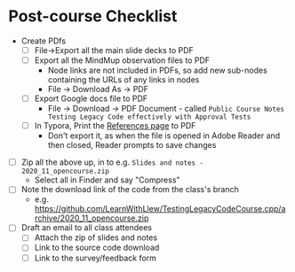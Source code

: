 # Post-course Checklist

* Create PDfs
    * [ ] File->Export all the main slide decks to PDF
    * [ ] Export all the MindMup observation files to PDF
        * Node links are not included in PDFs, so add new sub-nodes containing the URLs of any links in nodes
        * File  -> Download As -> PDF
    * [ ] Export Google docs file to PDF
        * File -> Download -> PDF Document  - called `Public Course Notes Testing Legacy Code effectively with Approval Tests`
    * [ ] In Typora, Print the [References page](https://github.com/claremacrae/talks/blob/main/Workshop_Testing_Legacy_Code_Effectively_with_Approval_Tests.md) to PDF
        * Don't export it, as when the file is opened in Adobe Reader and then closed, Reader prompts to save changes
* [ ] Zip all the above up, in to e.g. `Slides and notes - 2020_11_opencourse.zip`
    * Select all in Finder and say "Compress"
* [ ] Note the download link of the code from the class's branch
    * e.g. https://github.com/LearnWithLlew/TestingLegacyCodeCourse.cpp/archive/2020_11_opencourse.zip
* [ ] Draft an email to all class attendees
    * [ ] Attach the zip of slides and notes
    * [ ] Link to the source code download
    * [ ] Link to the survey/feedback form